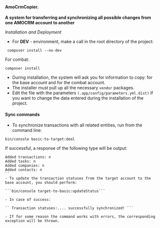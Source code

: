 #### AmoCrmCopier.

**A system for transferring and synchronizing all possible changes from one AMOCRM account to another**

*Installation and Deployment*

- For **DEV** - environment, make a call in the root directory of the project: 

``` composer install --no-dev```

For combat:

``` composer install ```

- During installation, the system will ask you for information to copy: for the base account and for the combat account.
- The installer must pull up all the necessary `vendor` packages.
- Edit the file with the parameters ``(.app/config/parameters.yml.dist)`` if you want to change the data entered during the installation of the project.

#### Sync commands

- To synchronize transactions with all related entities, run from the command line:

```bin/console basic-to-target:deal```

If successful, a response of the following type will be output:

``` 
Added transactions: n
Added tasks: n
Added companies: n
Added contacts: n
``
- To update the transaction statuses from the target account to the base account, you should perform:

```bin/console target-to-basic:updateStatus```

- In case of success:

`` Transaction statuses:.... successfully synchronized! ```

- If for some reason the command works with errors, the corresponding exception will be thrown.
